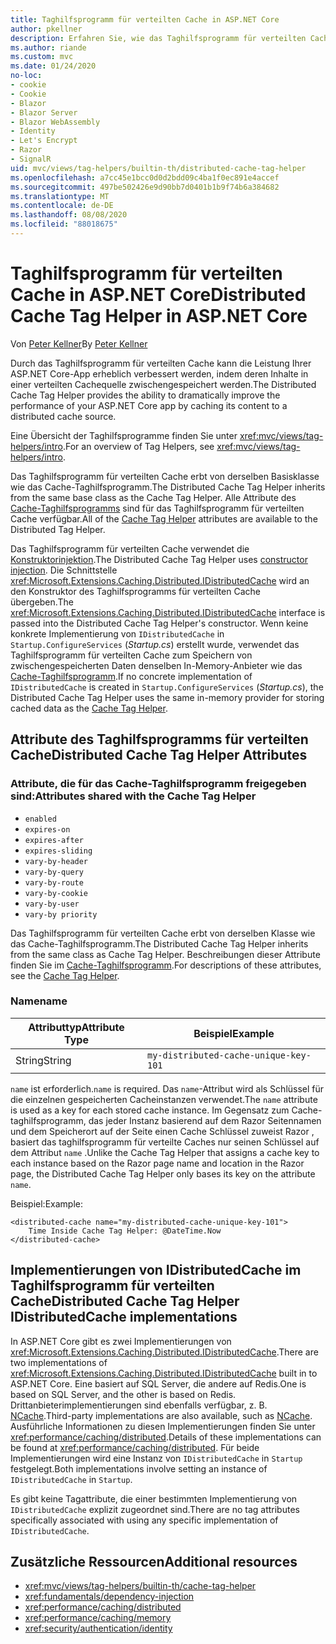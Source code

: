 ```yaml
---
title: Taghilfsprogramm für verteilten Cache in ASP.NET Core
author: pkellner
description: Erfahren Sie, wie das Taghilfsprogramm für verteilten Cache verwendet wird.
ms.author: riande
ms.custom: mvc
ms.date: 01/24/2020
no-loc:
- cookie
- Cookie
- Blazor
- Blazor Server
- Blazor WebAssembly
- Identity
- Let's Encrypt
- Razor
- SignalR
uid: mvc/views/tag-helpers/builtin-th/distributed-cache-tag-helper
ms.openlocfilehash: a7cc45e1bcc0d0d2bdd09c4ba1f0ec891e4accef
ms.sourcegitcommit: 497be502426e9d90bb7d0401b1b9f74b6a384682
ms.translationtype: MT
ms.contentlocale: de-DE
ms.lasthandoff: 08/08/2020
ms.locfileid: "88018675"
---
```

# <a name="distributed-cache-tag-helper-in-aspnet-core"></a><span data-ttu-id="20a82-103">Taghilfsprogramm für verteilten Cache in ASP.NET Core</span><span class="sxs-lookup"><span data-stu-id="20a82-103">Distributed Cache Tag Helper in ASP.NET Core</span></span>

<span data-ttu-id="20a82-104">Von [Peter Kellner](https://peterkellner.net)</span><span class="sxs-lookup"><span data-stu-id="20a82-104">By [Peter Kellner](https://peterkellner.net)</span></span>

<span data-ttu-id="20a82-105">Durch das Taghilfsprogramm für verteilten Cache kann die Leistung Ihrer ASP.NET Core-App erheblich verbessert werden, indem deren Inhalte in einer verteilten Cachequelle zwischengespeichert werden.</span><span class="sxs-lookup"><span data-stu-id="20a82-105">The Distributed Cache Tag Helper provides the ability to dramatically improve the performance of your ASP.NET Core app by caching its content to a distributed cache source.</span></span>

<span data-ttu-id="20a82-106">Eine Übersicht der Taghilfsprogramme finden Sie unter <xref:mvc/views/tag-helpers/intro>.</span><span class="sxs-lookup"><span data-stu-id="20a82-106">For an overview of Tag Helpers, see <xref:mvc/views/tag-helpers/intro>.</span></span>

<span data-ttu-id="20a82-107">Das Taghilfsprogramm für verteilten Cache erbt von derselben Basisklasse wie das Cache-Taghilfsprogramm.</span><span class="sxs-lookup"><span data-stu-id="20a82-107">The Distributed Cache Tag Helper inherits from the same base class as the Cache Tag Helper.</span></span> <span data-ttu-id="20a82-108">Alle Attribute des [Cache-Taghilfsprogramms](xref:mvc/views/tag-helpers/builtin-th/cache-tag-helper) sind für das Taghilfsprogramm für verteilten Cache verfügbar.</span><span class="sxs-lookup"><span data-stu-id="20a82-108">All of the [Cache Tag Helper](xref:mvc/views/tag-helpers/builtin-th/cache-tag-helper) attributes are available to the Distributed Tag Helper.</span></span>

<span data-ttu-id="20a82-109">Das Taghilfsprogramm für verteilten Cache verwendet die [Konstruktorinjektion](xref:fundamentals/dependency-injection#constructor-injection-behavior).</span><span class="sxs-lookup"><span data-stu-id="20a82-109">The Distributed Cache Tag Helper uses [constructor injection](xref:fundamentals/dependency-injection#constructor-injection-behavior).</span></span> <span data-ttu-id="20a82-110">Die Schnittstelle <xref:Microsoft.Extensions.Caching.Distributed.IDistributedCache> wird an den Konstruktor des Taghilfsprogramms für verteilten Cache übergeben.</span><span class="sxs-lookup"><span data-stu-id="20a82-110">The <xref:Microsoft.Extensions.Caching.Distributed.IDistributedCache> interface is passed into the Distributed Cache Tag Helper's constructor.</span></span> <span data-ttu-id="20a82-111">Wenn keine konkrete Implementierung von `IDistributedCache` in `Startup.ConfigureServices` (*Startup.cs*) erstellt wurde, verwendet das Taghilfsprogramm für verteilten Cache zum Speichern von zwischengespeicherten Daten denselben In-Memory-Anbieter wie das [Cache-Taghilfsprogramm](xref:mvc/views/tag-helpers/builtin-th/cache-tag-helper).</span><span class="sxs-lookup"><span data-stu-id="20a82-111">If no concrete implementation of `IDistributedCache` is created in `Startup.ConfigureServices` (*Startup.cs*), the Distributed Cache Tag Helper uses the same in-memory provider for storing cached data as the [Cache Tag Helper](xref:mvc/views/tag-helpers/builtin-th/cache-tag-helper).</span></span>

## <a name="distributed-cache-tag-helper-attributes"></a><span data-ttu-id="20a82-112">Attribute des Taghilfsprogramms für verteilten Cache</span><span class="sxs-lookup"><span data-stu-id="20a82-112">Distributed Cache Tag Helper Attributes</span></span>

### <a name="attributes-shared-with-the-cache-tag-helper"></a><span data-ttu-id="20a82-113">Attribute, die für das Cache-Taghilfsprogramm freigegeben sind:</span><span class="sxs-lookup"><span data-stu-id="20a82-113">Attributes shared with the Cache Tag Helper</span></span>

* `enabled`
* `expires-on`
* `expires-after`
* `expires-sliding`
* `vary-by-header`
* `vary-by-query`
* `vary-by-route`
* `vary-by-cookie`
* `vary-by-user`
* `vary-by priority`

<span data-ttu-id="20a82-114">Das Taghilfsprogramm für verteilten Cache erbt von derselben Klasse wie das Cache-Taghilfsprogramm.</span><span class="sxs-lookup"><span data-stu-id="20a82-114">The Distributed Cache Tag Helper inherits from the same class as Cache Tag Helper.</span></span> <span data-ttu-id="20a82-115">Beschreibungen dieser Attribute finden Sie im [Cache-Taghilfsprogramm](xref:mvc/views/tag-helpers/builtin-th/cache-tag-helper).</span><span class="sxs-lookup"><span data-stu-id="20a82-115">For descriptions of these attributes, see the [Cache Tag Helper](xref:mvc/views/tag-helpers/builtin-th/cache-tag-helper).</span></span>

### <a name="name"></a><span data-ttu-id="20a82-116">Name</span><span class="sxs-lookup"><span data-stu-id="20a82-116">name</span></span>

| <span data-ttu-id="20a82-117">Attributtyp</span><span class="sxs-lookup"><span data-stu-id="20a82-117">Attribute Type</span></span> | <span data-ttu-id="20a82-118">Beispiel</span><span class="sxs-lookup"><span data-stu-id="20a82-118">Example</span></span>                               |
| -------------- | ------------------------------------- |
| <span data-ttu-id="20a82-119">String</span><span class="sxs-lookup"><span data-stu-id="20a82-119">String</span></span>         | `my-distributed-cache-unique-key-101` |

<span data-ttu-id="20a82-120">`name` ist erforderlich.</span><span class="sxs-lookup"><span data-stu-id="20a82-120">`name` is required.</span></span> <span data-ttu-id="20a82-121">Das `name`-Attribut wird als Schlüssel für die einzelnen gespeicherten Cacheinstanzen verwendet.</span><span class="sxs-lookup"><span data-stu-id="20a82-121">The `name` attribute is used as a key for each stored cache instance.</span></span> <span data-ttu-id="20a82-122">Im Gegensatz zum Cache-taghilfsprogramm, das jeder Instanz basierend auf dem Razor Seitennamen und dem Speicherort auf der Seite einen Cache Schlüssel zuweist Razor , basiert das taghilfsprogramm für verteilte Caches nur seinen Schlüssel auf dem Attribut `name` .</span><span class="sxs-lookup"><span data-stu-id="20a82-122">Unlike the Cache Tag Helper that assigns a cache key to each instance based on the Razor page name and location in the Razor page, the Distributed Cache Tag Helper only bases its key on the attribute `name`.</span></span>

<span data-ttu-id="20a82-123">Beispiel:</span><span class="sxs-lookup"><span data-stu-id="20a82-123">Example:</span></span>

```cshtml
<distributed-cache name="my-distributed-cache-unique-key-101">
    Time Inside Cache Tag Helper: @DateTime.Now
</distributed-cache>
```

## <a name="distributed-cache-tag-helper-idistributedcache-implementations"></a><span data-ttu-id="20a82-124">Implementierungen von IDistributedCache im Taghilfsprogramm für verteilten Cache</span><span class="sxs-lookup"><span data-stu-id="20a82-124">Distributed Cache Tag Helper IDistributedCache implementations</span></span>

<span data-ttu-id="20a82-125">In ASP.NET Core gibt es zwei Implementierungen von <xref:Microsoft.Extensions.Caching.Distributed.IDistributedCache>.</span><span class="sxs-lookup"><span data-stu-id="20a82-125">There are two implementations of <xref:Microsoft.Extensions.Caching.Distributed.IDistributedCache> built in to ASP.NET Core.</span></span> <span data-ttu-id="20a82-126">Eine basiert auf SQL Server, die andere auf Redis.</span><span class="sxs-lookup"><span data-stu-id="20a82-126">One is based on SQL Server, and the other is based on Redis.</span></span> <span data-ttu-id="20a82-127">Drittanbieterimplementierungen sind ebenfalls verfügbar, z. B. [NCache](http://www.alachisoft.com/ncache/aspnet-core-idistributedcache-ncache.html).</span><span class="sxs-lookup"><span data-stu-id="20a82-127">Third-party implementations are also available, such as [NCache](http://www.alachisoft.com/ncache/aspnet-core-idistributedcache-ncache.html).</span></span> <span data-ttu-id="20a82-128">Ausführliche Informationen zu diesen Implementierungen finden Sie unter <xref:performance/caching/distributed>.</span><span class="sxs-lookup"><span data-stu-id="20a82-128">Details of these implementations can be found at <xref:performance/caching/distributed>.</span></span> <span data-ttu-id="20a82-129">Für beide Implementierungen wird eine Instanz von `IDistributedCache` in `Startup` festgelegt.</span><span class="sxs-lookup"><span data-stu-id="20a82-129">Both implementations involve setting an instance of `IDistributedCache` in `Startup`.</span></span>

<span data-ttu-id="20a82-130">Es gibt keine Tagattribute, die einer bestimmten Implementierung von `IDistributedCache` explizit zugeordnet sind.</span><span class="sxs-lookup"><span data-stu-id="20a82-130">There are no tag attributes specifically associated with using any specific implementation of `IDistributedCache`.</span></span>

## <a name="additional-resources"></a><span data-ttu-id="20a82-131">Zusätzliche Ressourcen</span><span class="sxs-lookup"><span data-stu-id="20a82-131">Additional resources</span></span>

* <xref:mvc/views/tag-helpers/builtin-th/cache-tag-helper>
* <xref:fundamentals/dependency-injection>
* <xref:performance/caching/distributed>
* <xref:performance/caching/memory>
* <xref:security/authentication/identity>
